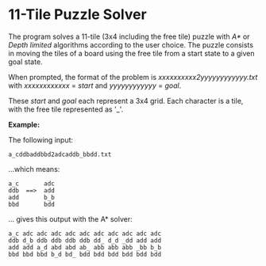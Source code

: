 11-Tile Puzzle Solver
=====================

The program solves a 11-tile (3x4 including the free tile) puzzle with *A\** or *Depth limited* algorithms according to the user choice. The puzzle consists in moving the tiles of a board using the free tile from a start state to a given goal state.

When prompted, the format of the problem is *xxxxxxxxxx2yyyyyyyyyyyy.txt* with *xxxxxxxxxxxx* = *start* and *yyyyyyyyyyyy* = *goal*.

These *start* and *goal* each represent a 3x4 grid. Each character is a tile, with the free tile represented as '_'.

**Example:**

The following input:

	a_cddbaddbbd2adcaddb_bbdd.txt

...which means:

	a_c       adc
	ddb  ==>  add
	add       b_b
	bbd       bdd

... gives this output with the A* solver: 

	a_c adc adc adc adc adc adc adc adc adc adc 
	ddb d_b ddb ddb ddb ddb dd_ d_d _dd add add 
	add add a_d abd abd ab_ abb abb abb _bb b_b 
	bbd bbd bbd b_d bd_ bdd bdd bdd bdd bdd bdd
